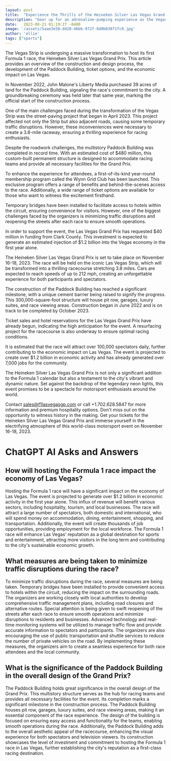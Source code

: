 ```yaml
---
layout: post
title:  "Experience the Thrills of the Heineken Silver Las Vegas Grand Prix"
description: "Gear up for an adrenaline-pumping experience as the Vegas Strip prepares to host its first Formula 1 race, the Heineken Silver Las Vegas Grand Prix."
date:   2023-08-21 01:19:27 -0400
image: '/assets/5aae3e58-d420-46bb-972f-6d0b03071fc0.jpg'
author: 'ellie'
tags: ["sports"]
---
```


The Vegas Strip is undergoing a massive transformation to host its first Formula 1 race, the Heineken Silver Las Vegas Grand Prix. This article provides an overview of the construction and design process, the development of the Paddock Building, ticket options, and the economic impact on Las Vegas.

In November 2022, John Malone's Liberty Media purchased 39 acres of land for the Paddock Building, signaling the race's commitment to the city. A groundbreaking ceremony was held later that same year, marking the official start of the construction process.

One of the main challenges faced during the transformation of the Vegas Strip was the street-paving project that began in April 2023. This project affected not only the Strip but also adjacent roads, causing some temporary traffic disruptions. However, these inconveniences were necessary to create a 3.8-mile raceway, ensuring a thrilling experience for racing enthusiasts.

Despite the roadwork challenges, the multistory Paddock Building was completed in record time. With an estimated cost of $480 million, this custom-built permanent structure is designed to accommodate racing teams and provide all necessary facilities for the Grand Prix.

To enhance the experience for attendees, a first-of-its-kind year-round membership program called the Wynn Grid Club has been launched. This exclusive program offers a range of benefits and behind-the-scenes access to the race. Additionally, a wide range of ticket options are available for those who want to witness the excitement firsthand.

Temporary bridges have been installed to facilitate access to hotels within the circuit, ensuring convenience for visitors. However, one of the biggest challenges faced by the organizers is minimizing traffic disruptions and reopening the streets after each race to ensure smooth operations.

In order to support the event, the Las Vegas Grand Prix has requested $40 million in funding from Clark County. This investment is expected to generate an estimated injection of $1.2 billion into the Vegas economy in the first year alone.

The Heineken Silver Las Vegas Grand Prix is set to take place on November 16-18, 2023. The race will be held on the iconic Las Vegas Strip, which will be transformed into a thrilling racecourse stretching 3.8 miles. Cars are expected to reach speeds of up to 212 mph, creating an unforgettable experience for both participants and spectators.

The construction of the Paddock Building has reached a significant milestone, with a unique cement barrier being raised to signify the progress. This 300,000-square-foot structure will house pit row, garages, luxury suites, and race viewing areas. Construction began in June 2022 and is on track to be completed by October 2023.

Ticket sales and hotel reservations for the Las Vegas Grand Prix have already begun, indicating the high anticipation for the event. A resurfacing project for the racecourse is also underway to ensure optimal racing conditions.

It is estimated that the race will attract over 100,000 spectators daily, further contributing to the economic impact on Las Vegas. The event is projected to create over $1.2 billion in economic activity and has already generated over 7,000 jobs for the community.

The Heineken Silver Las Vegas Grand Prix is not only a significant addition to the Formula 1 calendar but also a testament to the city's vibrant and dynamic nature. Set against the backdrop of the legendary neon lights, this event promises to be a spectacle for motorsport enthusiasts around the world.

Contact sales@f1lasvegasgp.com or call +1.702.628.5847 for more information and premium hospitality options. Don't miss out on the opportunity to witness history in the making. Get your tickets for the Heineken Silver Las Vegas Grand Prix and immerse yourself in the electrifying atmosphere of this world-class motorsport event on November 16-18, 2023.


# ChatGPT AI Asks and Answers
## How will hosting the Formula 1 race impact the economy of Las Vegas?
Hosting the Formula 1 race will have a significant impact on the economy of Las Vegas. The event is projected to generate over $1.2 billion in economic activity in the first year alone. This influx of revenue will benefit various sectors, including hospitality, tourism, and local businesses. The race will attract a large number of spectators, both domestic and international, who will spend money on accommodation, dining, entertainment, shopping, and transportation. Additionally, the event will create thousands of job opportunities, providing employment for the local workforce. The Formula 1 race will enhance Las Vegas' reputation as a global destination for sports and entertainment, attracting more visitors in the long term and contributing to the city's sustainable economic growth.

## What measures are being taken to minimize traffic disruptions during the race?
To minimize traffic disruptions during the race, several measures are being taken. Temporary bridges have been installed to provide convenient access to hotels within the circuit, reducing the impact on the surrounding roads. The organizers are working closely with local authorities to develop comprehensive traffic management plans, including road closures and alternative routes. Special attention is being given to swift reopening of the streets after each race to ensure smooth operations and minimize disruptions to residents and businesses. Advanced technology and real-time monitoring systems will be utilized to manage traffic flow and provide accurate information to spectators and participants. The organizers are also encouraging the use of public transportation and shuttle services to reduce the number of private vehicles on the road. By implementing these measures, the organizers aim to create a seamless experience for both race attendees and the local community.

## What is the significance of the Paddock Building in the overall design of the Grand Prix?
The Paddock Building holds great significance in the overall design of the Grand Prix. This multistory structure serves as the hub for racing teams and provides all necessary facilities for the event. Its completion marks a significant milestone in the construction process. The Paddock Building houses pit row, garages, luxury suites, and race viewing areas, making it an essential component of the race experience. The design of the building is focused on ensuring easy access and functionality for the teams, enabling smooth operations during the race. Additionally, the Paddock Building adds to the overall aesthetic appeal of the racecourse, enhancing the visual experience for both spectators and television viewers. Its construction showcases the level of investment and commitment to hosting the Formula 1 race in Las Vegas, further establishing the city's reputation as a first-class racing destination.

